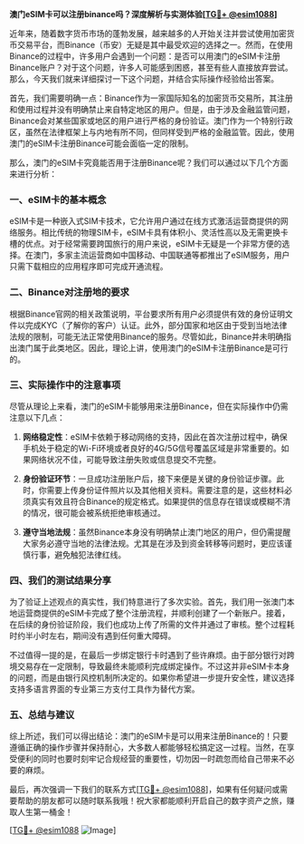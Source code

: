 **澳门eSIM卡可以注册binance吗？深度解析与实测体验[[TG💪+ @esim1088](https://t.me/s/esim1088)]**

近年来，随着数字货币市场的蓬勃发展，越来越多的人开始关注并尝试使用加密货币交易平台，而Binance（币安）无疑是其中最受欢迎的选择之一。然而，在使用Binance的过程中，许多用户会遇到一个问题：是否可以用澳门的eSIM卡注册Binance账户？对于这个问题，许多人可能感到困惑，甚至有些人直接放弃尝试。那么，今天我们就来详细探讨一下这个问题，并结合实际操作经验给出答案。

首先，我们需要明确一点：Binance作为一家国际知名的加密货币交易所，其注册和使用过程并没有明确禁止来自特定地区的用户。但是，由于涉及金融监管问题，Binance会对某些国家或地区的用户进行严格的身份验证。澳门作为一个特别行政区，虽然在法律框架上与内地有所不同，但同样受到严格的金融监管。因此，使用澳门的eSIM卡注册Binance可能会面临一定的限制。

那么，澳门的eSIM卡究竟能否用于注册Binance呢？我们可以通过以下几个方面来进行分析：

### 一、eSIM卡的基本概念

eSIM卡是一种嵌入式SIM卡技术，它允许用户通过在线方式激活运营商提供的网络服务。相比传统的物理SIM卡，eSIM卡具有体积小、灵活性高以及无需更换卡槽的优点。对于经常需要跨国旅行的用户来说，eSIM卡无疑是一个非常方便的选择。在澳门，多家主流运营商如中国移动、中国联通等都推出了eSIM服务，用户只需下载相应的应用程序即可完成开通流程。

### 二、Binance对注册地的要求

根据Binance官网的相关政策说明，平台要求所有用户必须提供有效的身份证明文件以完成KYC（了解你的客户）认证。此外，部分国家和地区由于受到当地法律法规的限制，可能无法正常使用Binance的服务。尽管如此，Binance并未明确指出澳门属于此类地区。因此，理论上讲，使用澳门的eSIM卡注册Binance是可行的。

### 三、实际操作中的注意事项

尽管从理论上来看，澳门的eSIM卡能够用来注册Binance，但在实际操作中仍需注意以下几点：

1. **网络稳定性**：eSIM卡依赖于移动网络的支持，因此在首次注册过程中，确保手机处于稳定的Wi-Fi环境或者良好的4G/5G信号覆盖区域是非常重要的。如果网络状况不佳，可能导致注册失败或信息提交不完整。

2. **身份验证环节**：一旦成功注册账户后，接下来便是关键的身份验证步骤。此时，你需要上传身份证件照片以及其他相关资料。需要注意的是，这些材料必须真实有效且符合Binance的规定格式。如果提供的信息存在错误或模糊不清的情况，很可能会被系统拒绝审核通过。

3. **遵守当地法规**：虽然Binance本身没有明确禁止澳门地区的用户，但仍需提醒大家务必遵守当地的法律法规。尤其是在涉及到资金转移等问题时，更应该谨慎行事，避免触犯法律红线。

### 四、我们的测试结果分享

为了验证上述观点的真实性，我们特意进行了多次实验。首先，我们用一张澳门本地运营商提供的eSIM卡完成了整个注册流程，并顺利创建了一个新账户。接着，在后续的身份验证阶段，我们也成功上传了所需的文件并通过了审核。整个过程耗时约半小时左右，期间没有遇到任何重大障碍。

不过值得一提的是，在最后一步绑定银行卡时遇到了些许麻烦。由于部分银行对跨境交易存在一定限制，导致最终未能顺利完成绑定操作。不过这并非eSIM卡本身的问题，而是由银行风控机制所决定的。如果你希望进一步提升安全性，建议选择支持多语言界面的专业第三方支付工具作为替代方案。

### 五、总结与建议

综上所述，我们可以得出结论：澳门的eSIM卡是可以用来注册Binance的！只要遵循正确的操作步骤并保持耐心，大多数人都能够轻松搞定这一过程。当然，在享受便利的同时也要时刻牢记合规经营的重要性，切勿因一时疏忽而给自己带来不必要的麻烦。

最后，再次强调一下我们的联系方式[[TG💪+ @esim1088](https://t.me/s/esim1088)]，如果有任何疑问或需要帮助的朋友都可以随时联系我哦！祝大家都能顺利开启自己的数字资产之旅，赚取人生第一桶金！

[[TG💪+ @esim1088](https://t.me/s/esim1088) ![Image](https://i.postimg.cc/4NQfJmqS/Snipaste-2025-05-13-00-14-12.png)]